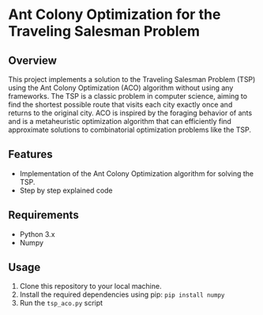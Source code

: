 # Ant Colony Optimization for the Traveling Salesman Problem

## Overview
This project implements a solution to the Traveling Salesman Problem (TSP) using the Ant Colony Optimization (ACO) algorithm without using any frameworks. The TSP is a classic problem in computer science, aiming to find the shortest possible route that visits each city exactly once and returns to the original city. ACO is inspired by the foraging behavior of ants and is a metaheuristic optimization algorithm that can efficiently find approximate solutions to combinatorial optimization problems like the TSP.

## Features
- Implementation of the Ant Colony Optimization algorithm for solving the TSP.
- Step by step explained code

## Requirements
- Python 3.x
- Numpy

## Usage
1. Clone this repository to your local machine.
2. Install the required dependencies using pip: ``` pip install numpy ```
3. Run the `tsp_aco.py` script
